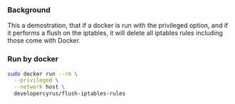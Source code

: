 ### Background
This a demostration, that if a docker is run with the privileged option, and if it performs a flush on the iptables, it will delete all iptables rules including those come with Docker.

### Run by docker 
```bash
sudo docker run --rm \
  --privileged \
  --network host \
  developercyrus/flush-iptables-rules
```
